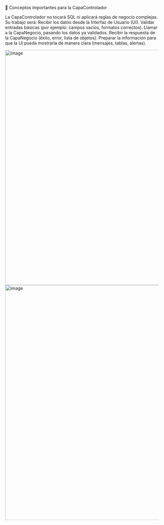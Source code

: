 🧠 Conceptos importantes para la CapaControlador

La CapaControlador no tocará SQL ni aplicará reglas de negocio complejas.
Su trabajo será:
Recibir los datos desde la Interfaz de Usuario (UI).
Validar entradas básicas (por ejemplo: campos vacíos, formatos correctos).
Llamar a la CapaNegocio, pasando los datos ya validados.
Recibir la respuesta de la CapaNegocio (éxito, error, lista de objetos).
Preparar la información para que la UI pueda mostrarla de manera clara (mensajes, tablas, alertas).

<img width="1360" height="768" alt="image" src="https://github.com/user-attachments/assets/d05a382d-fd83-41c5-b2ca-18a7df441886" />
<img width="1360" height="768" alt="image" src="https://github.com/user-attachments/assets/ea7ed08d-70e3-4d3b-8941-30c52db9121e" />


